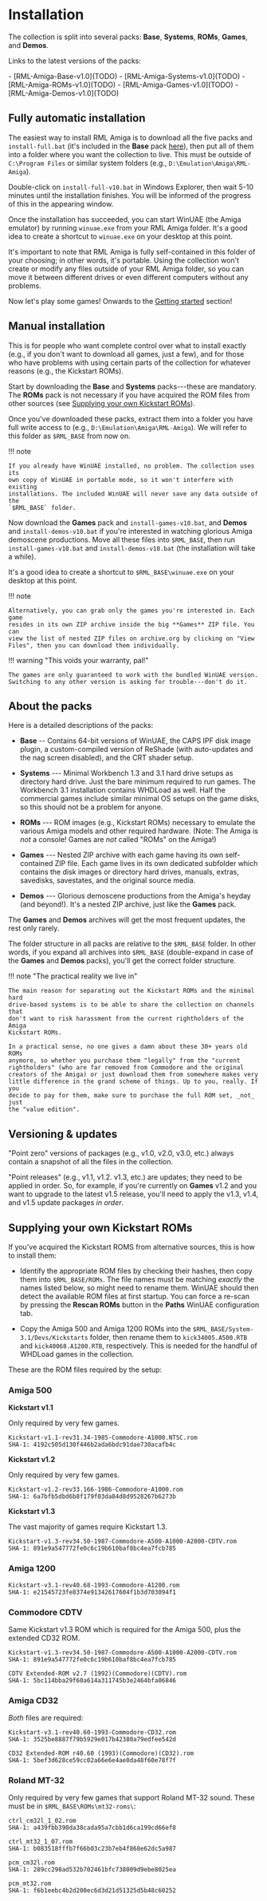 # Installation

The collection is split into several packs: **Base**, **Systems**, **ROMs**,
**Games**, and **Demos**.

Links to the latest versions of the packs:

<div class="compact" markdown>
- [RML-Amiga-Base-v1.0](TODO)
- [RML-Amiga-Systems-v1.0](TODO)
- [RML-Amiga-ROMs-v1.0](TODO)
- [RML-Amiga-Games-v1.0](TODO)
- [RML-Amiga-Demos-v1.0](TODO)
</div>


## Fully automatic installation

The easiest way to install RML Amiga is to download all the five packs and
`install-full.bat` (it's included in the **Base** pack [here](TODO)), then
put all of them into a folder where you want the collection to live. This must
be outside of `C:\Program Files` or similar system folders (e.g.,
`D:\Emulation\Amiga\RML-Amiga`).

Double-click on `install-full-v10.bat` in Windows Explorer, then wait 5-10 minutes
until the installation finishes. You will be informed of the progress of
this in the appearing window.

Once the installation has succeeded, you can start WinUAE (the Amiga
emulator) by running `winuae.exe` from your RML Amiga folder. It's a good idea
to create a shortcut to `winuae.exe` on your desktop at this point.

It's important to note that RML Amiga is fully self-contained in this folder
of your choosing; in other words, it's portable. Using the collection won't
create or modify any files outside of your RML Amiga folder, so you can move
it between different drives or even different computers without any problems.

Now let's play some games! Onwards to the
[Getting started](getting-started.md) section!


## Manual installation

This is for people who want complete control over what to install exactly
(e.g., if you don't want to download all games, just a few), and for those who
have problems with using certain parts of the collection for whatever reasons
(e.g., the Kickstart ROMs).

Start by downloading the **Base** and **Systems** packs---these are mandatory.
The **ROMs** pack is not necessary if you have acquired the ROM files from
other sources (see
[Supplying your own Kickstart ROMs](#supplying-your-own-kickstart-roms)).

Once you've downloaded these packs, extract them into a folder you have full
write access to (e.g., `D:\Emulation\Amiga\RML-Amiga`). We will refer to this
folder as `$RML_BASE` from now on.

!!! note 

    If you already have WinUAE installed, no problem. The collection uses its
    own copy of WinUAE in portable mode, so it won't interfere with existing
    installations. The included WinUAE will never save any data outside of the
    `$RML_BASE` folder.

Now download the **Games** pack and `install-games-v10.bat`, and **Demos** and
`install-demos-v10.bat` if you're interested in watching glorious Amiga
demoscene productions. Move all these files into `$RML_BASE`, then run
`install-games-v10.bat` and `install-demos-v10.bat` (the installation will
take a while).

It's a good idea to create a shortcut to `$RML_BASE\winuae.exe` on your
desktop at this point.

!!! note 

    Alternatively, you can grab only the games you're interested in. Each game
    resides in its own ZIP archive inside the big **Games** ZIP file. You can
    view the list of nested ZIP files on archive.org by clicking on "View
    Files", then you can download them individually.

!!! warning "This voids your warranty, pal!"

    The games are only guaranteed to work with the bundled WinUAE version.
    Switching to any other version is asking for trouble---don't do it.


## About the packs

Here is a detailed descriptions of the packs:

- **Base** -- Contains 64-bit versions of WinUAE, the CAPS IPF disk image
  plugin, a custom-compiled version of ReShade (with auto-updates and the nag
  screen disabled), and the CRT shader setup.

- **Systems** --- Minimal Workbench 1.3 and 3.1 hard drive setups as directory
  hard drive. Just the bare minimum required to run games. The Workbench 3.1
  installation contains WHDLoad as well. Half the commercial games include
  similar minimal OS setups on the game disks, so this should not be a problem
  for anyone.

- **ROMs** --- ROM images (e.g., Kickstart ROMs) necessary to emulate
  the various Amiga models and other required hardware. (Note: The Amiga is
  *not* a console! Games are *not* called "ROMs" on the Amiga!)

- **Games** --- Nested ZIP archive with each game having its own
  self-contained ZIP file. Each game lives in its own dedicated subfolder
  which contains the disk images or directory hard drives, manuals, extras,
  savedisks, savestates, and the original source media.

- **Demos** --- Glorious demoscene productions from the Amiga's heyday (and
  beyond!). It's a nested ZIP archive, just like the **Games** pack.


The **Games** and **Demos** archives will get the most frequent updates, the
rest only rarely.

The folder structure in all packs are relative to the `$RML_BASE` folder. In
other words, if you expand all archives into `$RML_BASE` (double-expand in
case of the **Games** and **Demos** packs), you'll get the correct folder
structure.

!!! note "The practical reality we live in"

    The main reason for separating out the Kickstart ROMs and the minimal hard
    drive-based systems is to be able to share the collection on channels that
    don't want to risk harassment from the current rightholders of the Amiga
    Kickstart ROMs.

    In a practical sense, no one gives a damn about these 30+ years old ROMs
    anymore, so whether you purchase them "legally" from the "current
    rightholders" (who are far removed from Commodore and the original
    creators of the Amiga) or just download them from somewhere makes very
    little difference in the grand scheme of things. Up to you, really. If you
    decide to pay for them, make sure to purchase the full ROM set, _not_ just
    the "value edition".


## Versioning & updates

"Point zero" versions of packages (e.g., v1.0, v2.0, v3.0, etc.) always
contain a snapshot of all the files in the collection.

"Point releases" (e.g., v1.1, v1.2. v1.3, etc.) are updates; they need to be
applied in order. So, for example, if you're currently on **Games** v1.2 and
you want to upgrade to the latest v1.5 release, you'll need to apply the v1.3,
v1.4, and v1.5 update packages _in order_.


## Supplying your own Kickstart ROMs

If you've acquired the Kickstart ROMS from alternative sources, this is how to
install them:

- Identify the appropriate ROM files by checking their hashes, then copy them
  into `$RML_BASE/ROMs`. The file names must be matching _exactly_ the names
  listed below, so might need to rename them. WinUAE should then detect the
  available ROM files at first startup. You can force a re-scan by pressing
  the **Rescan ROMs** button in the **Paths** WinUAE configuration tab.

- Copy the Amiga 500 and Amiga 1200 ROMs into the
  `$RML_BASE/System-3.1/Devs/Kickstarts` folder, then rename them to
  `kick34005.A500.RTB` and `kick40068.A1200.RTB`, respectively. This is needed
  for the handful of WHDLoad games in the collection.


These are the ROM files required by the setup:

### Amiga 500

**Kickstart v1.1**

Only required by very few games.

```
Kickstart-v1.1-rev31.34-1985-Commodore-A1000.NTSC.rom
SHA-1: 4192c505d130f446b2ada6bdc91dae730acafb4c
```

**Kickstart v1.2**

Only required by very few games.

```
Kickstart-v1.2-rev33.166-1986-Commodore-A1000.rom
SHA-1: 6a7bfb5dbd6b8f179f03da84d8d9528267b6273b
```

**Kickstart v1.3**

The vast majority of games require Kickstart 1.3.

```
Kickstart-v1.3-rev34.50-1987-Commodore-A500-A1000-A2000-CDTV.rom
SHA-1: 891e9a547772fe0c6c19b610baf8bc4ea7fcb785
```

### Amiga 1200

```
Kickstart-v3.1-rev40.68-1993-Commodore-A1200.rom
SHA-1: e21545723fe8374e91342617604f1b3d703094f1
```

### Commodore CDTV

Same Kickstart v1.3 ROM which is required for the Amiga 500, plus the extended
CD32 ROM.


```
Kickstart-v1.3-rev34.50-1987-Commodore-A500-A1000-A2000-CDTV.rom
SHA-1: 891e9a547772fe0c6c19b610baf8bc4ea7fcb785
```

```
CDTV Extended-ROM v2.7 (1992)(Commodore)(CDTV).rom
SHA-1: 5bc114bba29f60a614a311745b3e2464bfa06846 

```

### Amiga CD32

_Both_ files are required:

```
Kickstart-v3.1-rev40.60-1993-Commodore-CD32.rom
SHA-1: 3525be8887f79b5929e017b42380a79edfee542d
```

```
CD32 Extended-ROM r40.60 (1993)(Commodore)(CD32).rom
SHA-1: 5bef3d628ce59cc02a66e6e4ae0da48f60e78f7f
```


### Roland MT-32

Only required by very few games that support Roland MT-32 sound. These must be
in `$RML_BASE\ROMs\mt32-roms\`:

```
ctrl_cm32l_1_02.rom
SHA-1: a439fbb390da38cada95a7cbb1d6ca199cd66ef8 
```

```
ctrl_mt32_1_07.rom
SHA-1: b083518fffb7f66b03c23b7eb4f868e62dc5a987 
```

```
pcm_cm32l.rom
SHA-1: 289cc298ad532b702461bfc738009d9ebe8025ea 
```

```
pcm_mt32.rom
SHA-1: f6b1eebc4b2d200ec6d3d21d51325d5b48c60252 
```
